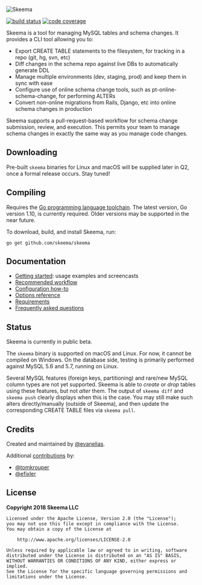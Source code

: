 ![Skeema](http://static.tumblr.com/04a9b08bd737ea4f932a75df3c1267ca/ztrnmrz/X7Voozjhb/tumblr_static_sya4y7g0auoso8c4w4ggc8ok_2048_v2.png)

[![build status](https://img.shields.io/travis/skeema/skeema/master.svg)](http://travis-ci.org/skeema/skeema)
[![code coverage](https://img.shields.io/coveralls/skeema/skeema.svg)](https://coveralls.io/r/skeema/skeema)

Skeema is a tool for managing MySQL tables and schema changes. It provides a CLI tool allowing you to:

* Export CREATE TABLE statements to the filesystem, for tracking in a repo (git, hg, svn, etc)
* Diff changes in the schema repo against live DBs to automatically generate DDL
* Manage multiple environments (dev, staging, prod) and keep them in sync with ease
* Configure use of online schema change tools, such as pt-online-schema-change, for performing ALTERs
* Convert non-online migrations from Rails, Django, etc into online schema changes in production

Skeema supports a pull-request-based workflow for schema change submission, review, and execution. This permits your team to manage schema changes in exactly the same way as you manage code changes.

## Downloading

Pre-built `skeema` binaries for Linux and macOS will be supplied later in Q2, once a formal release occurs. Stay tuned!

## Compiling

Requires the [Go programming language toolchain](https://golang.org/dl/). The latest version, Go version 1.10, is currently required. Older versions may be supported in the near future.

To download, build, and install Skeema, run:

`go get github.com/skeema/skeema`

## Documentation

* [Getting started](doc/examples.md): usage examples and screencasts
* [Recommended workflow](doc/workflow.md)
* [Configuration how-to](doc/config.md)
* [Options reference](doc/options.md)
* [Requirements](doc/requirements.md)
* [Frequently asked questions](doc/faq.md)

## Status

Skeema is currently in public beta.

The `skeema` binary is supported on macOS and Linux. For now, it cannot be compiled on Windows. On the database side, testing is primarily performed against MySQL 5.6 and 5.7, running on Linux.

Several MySQL features (foreign keys, partitioning) and rare/new MySQL column types are not yet supported. Skeema is able to *create* or *drop* tables using these features, but not *alter* them. The output of `skeema diff` and `skeema push` clearly displays when this is the case. You may still make such alters directly/manually (outside of Skeema), and then update the corresponding CREATE TABLE files via `skeema pull`.

## Credits

Created and maintained by [@evanelias](https://github.com/evanelias).

Additional [contributions](https://github.com/skeema/skeema/graphs/contributors) by:

* [@tomkrouper](https://github.com/tomkrouper)
* [@efixler](https://github.com/efixler)

## License

**Copyright 2018 Skeema LLC**

```text
Licensed under the Apache License, Version 2.0 (the "License");
you may not use this file except in compliance with the License.
You may obtain a copy of the License at

    http://www.apache.org/licenses/LICENSE-2.0

Unless required by applicable law or agreed to in writing, software
distributed under the License is distributed on an "AS IS" BASIS,
WITHOUT WARRANTIES OR CONDITIONS OF ANY KIND, either express or implied.
See the License for the specific language governing permissions and
limitations under the License.
```


